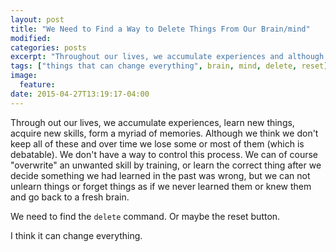 ```yaml
---
layout: post
title: "We Need to Find a Way to Delete Things From Our Brain/mind"
modified:
categories: posts
excerpt: "Throughout our lives, we accumulate experiences and although we can overwrite them with new experiences we cannot completely erase any of them. We need to find a way"
tags: ["things that can change everything", brain, mind, delete, reset]
image:
  feature:
date: 2015-04-27T13:19:17-04:00
---
```


Through out our lives, we accumulate experiences, learn new things, acquire new skills, form a myriad of memories. Although we think we don't keep all of these and over time we lose some or most of them (which is debatable). We don't have a way to control this process. We can of course "overwrite" an unwanted skill by training, or learn the correct thing after we decide something we had learned in the past was wrong, but we can not unlearn things or forget things as if we never learned them or knew them and go back to a fresh brain.

We need to find the `delete` command. Or maybe the reset button.

I think it can change everything.
